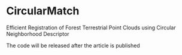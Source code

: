 # CircularMatch
Efficient Registration of Forest Terrestrial Point Clouds using Circular Neighborhood Descriptor



The code will be released after the article is published
